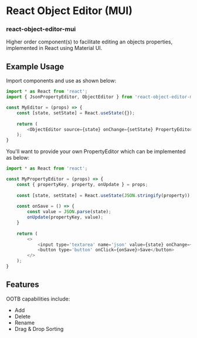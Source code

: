 # React Object Editor (MUI)
### react-object-editor-mui

Higher order component(s) to facilitate editing an objects properties, implemented in React using Material UI.

## Example Usage

Import components and use as shown below:

```javascript
import * as React from 'react';
import { JsonPropertyEditor, ObjectEditor } from 'react-object-editor-mui';

const MyEditor = (props) => {
    const [state, setState] = React.useState({});
    
    return (
        <ObjectEditor source={state} onChange={setState} PropertyEditor={JsonPropertyEditor} />
    );
}
```

You'll want to provide your own PropertyEditor which can be implemented as below:

```javascript
import * as React from 'react';

const MyPropertyEditor = (props) => {
    const { propertyKey, property, onUpdate } = props;
    
    const [state, setState] = React.useState(JSON.stringify(property));
    
    const onSave = () => {
        const value = JSON.parse(state);
        onUpdate(propertyKey, value);
    }
    
    return (
        <>
            <input type='textarea' name='json' value={state} onChange={(e) => setState(e.target.value)} />
            <button type='button' onClick={onSave}>Save</button>
        </>
    );
}
```

## Features

OOTB capabilities include:
- Add
- Delete
- Rename
- Drag & Drop Sorting
